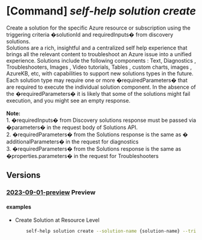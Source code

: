 # [Command] _self-help solution create_

Create a solution for the specific Azure resource or subscription using the triggering criteria �solutionId and requiredInputs� from discovery solutions.<br/> Solutions are a rich, insightful and a centralized self help experience that brings all the relevant content to troubleshoot an Azure issue into a unified experience. Solutions include the following components : Text, Diagnostics , Troubleshooters, Images , Video tutorials, Tables , custom charts, images , AzureKB, etc, with capabilities to support new solutions types in the future. Each solution type may require one or more �requiredParameters� that are required to execute the individual solution component. In the absence of the �requiredParameters� it is likely that some of the solutions might fail execution, and you might see an empty response. <br/><br/> <b>Note:</b>  <br/>1. �requiredInputs� from Discovery solutions response must be passed via �parameters� in the request body of Solutions API. <br/>2. �requiredParameters� from the Solutions response is the same as � additionalParameters� in the request for diagnostics <br/>3. �requiredParameters� from the Solutions response is the same as �properties.parameters� in the request for Troubleshooters

## Versions

### [2023-09-01-preview](/Resources/mgmt-plane/L3tzY29wZX0vcHJvdmlkZXJzL21pY3Jvc29mdC5oZWxwL3NvbHV0aW9ucy97fQ==/2023-09-01-preview.xml) **Preview**

<!-- mgmt-plane /{scope}/providers/microsoft.help/solutions/{} 2023-09-01-preview -->

#### examples

- Create Solution at Resource Level
    ```bash
        self-help solution create --solution-name {solution-name} --trigger-criteria [{name:solutionid,value:Demo2InsightV2}] --scope {scope}
    ```
